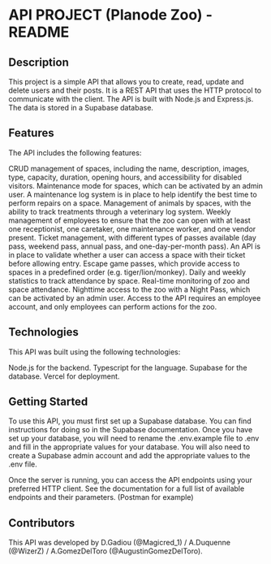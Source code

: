 # API PROJECT (Planode Zoo) - README

## Description
This project is a simple API that allows you to create, read, update and delete users and their posts. It is a REST API that uses the HTTP protocol to communicate with the client. The API is built with Node.js and Express.js. The data is stored in a Supabase database.

## Features
The API includes the following features:

CRUD management of spaces, including the name, description, images, type, capacity, duration, opening hours, and accessibility for disabled visitors.
Maintenance mode for spaces, which can be activated by an admin user. A maintenance log system is in place to help identify the best time to perform repairs on a space.
Management of animals by spaces, with the ability to track treatments through a veterinary log system.
Weekly management of employees to ensure that the zoo can open with at least one receptionist, one caretaker, one maintenance worker, and one vendor present.
Ticket management, with different types of passes available (day pass, weekend pass, annual pass, and one-day-per-month pass). An API is in place to validate whether a user can access a space with their ticket before allowing entry.
Escape game passes, which provide access to spaces in a predefined order (e.g. tiger/lion/monkey).
Daily and weekly statistics to track attendance by space.
Real-time monitoring of zoo and space attendance.
Nighttime access to the zoo with a Night Pass, which can be activated by an admin user.
Access to the API requires an employee account, and only employees can perform actions for the zoo.

## Technologies
This API was built using the following technologies:

Node.js for the backend.
Typescript for the language.
Supabase for the database.
Vercel for deployment.


## Getting Started
To use this API, you must first set up a Supabase database. You can find instructions for doing so in the Supabase documentation. Once you have set up your database, you will need to rename the .env.example file to .env and fill in the appropriate values for your database. You will also need to create a Supabase admin account and add the appropriate values to the .env file.

Once the server is running, you can access the API endpoints using your preferred HTTP client. See the documentation for a full list of available endpoints and their parameters. (Postman for example)

## Contributors
This API was developed by D.Gadiou (@Magicred_1) / A.Duquenne (@WizerZ) / A.GomezDelToro (@AugustinGomezDelToro).
